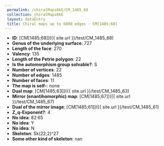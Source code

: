 ```yaml
--- 
 permalink: /chiralMaps6kE/CM_1485_68 
 collection: chiralMaps6kE
 layout: dataEntry
 title: Chiral maps up to 6000 edges - CM[1485;68]
---
```


- **ID**: [CM[1485;68]]({{ site.url }}/test/CM_1485_68)
- **Genus of the underlying surface**: 727
- **Length of the face**: 270
- **Valency**: 135
- **Length of the Petrie polygon**: 22
- **Is the automorphism group solvable?**: S
- **Number of vertices**: 22
- **Number of edges**: 1485
- **Number of faces**: 11
- **The map is self-**: none
- **Dual map**: [CM[1485;63]]({{ site.url }}/test/CM_1485_63)
- **Mirror (enantihomorphic) map**: [CM[1485;67]]({{ site.url }}/test/CM_1485_67)
- **Dual of the mirror image**: [CM[1485;61]]({{ site.url }}/test/CM_1485_61)
- **Z_q-Exponent?**: 4
- **No idea**:  82:65
- **No idea**: Y
- **No idea**: N
- **Skeleton**: Sk(22;2)^27
- **Some other kind of skeleton**: nan
